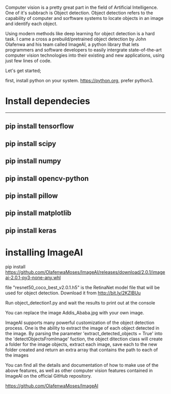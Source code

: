 Computer vision is a pretty great part in the field of Artificial Intelligence. One of it's subbrach is Object detection. Object detection refers to the capability of computer and sorftware systems to locate objects in an image and identify each object.

Using modern methods like deep learning for object detection is a hard task. I came a cross a prebuild/pretrained object detection by John Olafenwa and his team called ImageAI, a python library that lets programmers and software developers to easily intergrate state-of-the-art computer vision technologies into their existing and new applications, using just few lines of code.

Let's get started;

first, install python on your system.
 https://python.org, prefer python3.

# Install dependecies
---------------------------------
pip install tensorflow
---------------------------------
pip install scipy
---------------------------------
pip install numpy
---------------------------------
pip install opencv-python
---------------------------------
pip  install pillow
---------------------------------
pip install matplotlib
---------------------------------
pip install keras
---------------------------------

# installing ImageAI
pip install https://github.com/OlafenwaMoses/ImageAI/releases/download/2.0.1/imageai-2.0.1-py3-none-any.whl

file "resnet50_coco_best_v2.0.1.h5" is the  RetinaNet model file that will be used for object detection.
Download it from http://bit.ly/2KZIBUu


Run object_detection1.py and wait the results to print out at the console

You can replace the image Addis_Ababa.jpg with your own image.

ImageAI supports many powerful customization of the object detection process. One is the ability to extract the image of each object detected in the image. By parsing the parameter 'extract_detected_objects = True' into the 'detectObjectsFromImage' fuction, the object ditection class will create a folder for the image objects, extract each image, save each to the new folder created and return an extra array that contains the path to each of the images

You can find all the details and documentation of how to make use of the above features, as well as other computer vision features contained in ImageAI on the official GitHub repository.

https://github.com/OlafenwaMoses/ImageAI
